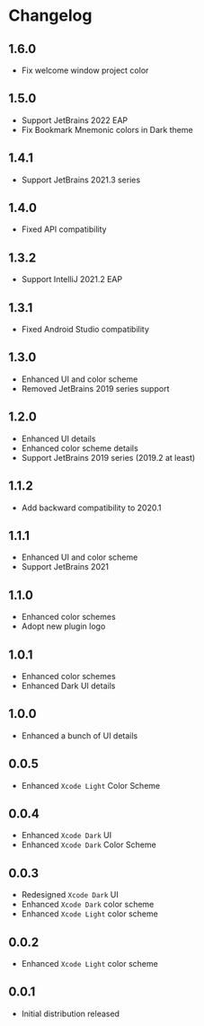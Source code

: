 # Changelog

## 1.6.0

- Fix welcome window project color

## 1.5.0

- Support JetBrains 2022 EAP
- Fix Bookmark Mnemonic colors in Dark theme

## 1.4.1

- Support JetBrains 2021.3 series

## 1.4.0

- Fixed API compatibility

## 1.3.2

- Support IntelliJ 2021.2 EAP

## 1.3.1

- Fixed Android Studio compatibility

## 1.3.0

- Enhanced UI and color scheme
- Removed JetBrains 2019 series support

## 1.2.0

- Enhanced UI details
- Enhanced color scheme details
- Support JetBrains 2019 series (2019.2 at least)

## 1.1.2

- Add backward compatibility to 2020.1

## 1.1.1

- Enhanced UI and color scheme
- Support JetBrains 2021

## 1.1.0

- Enhanced color schemes
- Adopt new plugin logo

## 1.0.1

- Enhanced color schemes
- Enhanced Dark UI details

## 1.0.0

- Enhanced a bunch of UI details

## 0.0.5

- Enhanced `Xcode Light` Color Scheme

## 0.0.4

- Enhanced `Xcode Dark` UI
- Enhanced `Xcode Dark` Color Scheme

## 0.0.3

- Redesigned `Xcode Dark` UI
- Enhanced `Xcode Dark` color scheme
- Enhanced `Xcode Light` color scheme

## 0.0.2

- Enhanced `Xcode Light` color scheme

## 0.0.1

- Initial distribution released
